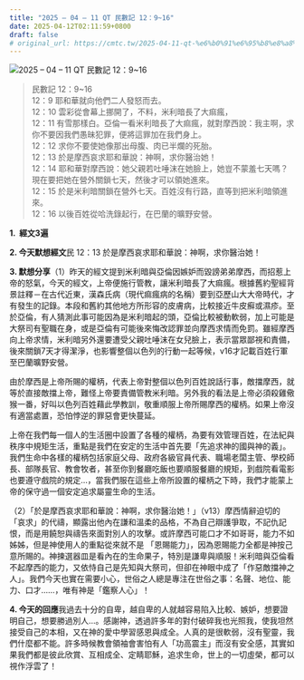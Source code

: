 ```yaml
---
title: "2025 – 04 – 11 QT 民數記 12：9~16"
date: 2025-04-12T02:11:59+0800
draft: false
# original_url: https://cmtc.tw/2025-04-11-qt-%e6%b0%91%e6%95%b8%e8%a8%98-12%ef%bc%9a916
---
```


![2025 – 04 – 11 QT 民數記 12：9\~16](/images/qt.jpg  "2025 – 04 – 11 QT 民數記 12：9\~16")

> 民數記 12：9\~16  
> 12：9 耶和華就向他們二人發怒而去。  
> 12：10 雲彩從會幕上挪開了，不料，米利暗長了大痲瘋，  
> 12：11 有雪那樣白。亞倫一看米利暗長了大痲瘋，就對摩西說：我主啊，求你不要因我們愚昧犯罪，便將這罪加在我們身上。  
> 12：12 求你不要使她像那出母腹、肉已半爛的死胎。  
> 12：13 於是摩西哀求耶和華說：神啊，求你醫治她！  
> 12：14 耶和華對摩西說：她父親若吐唾沫在她臉上，她豈不蒙羞七天嗎？現在要把她在營外關鎖七天，然後才可以領她進來。  
> 12：15 於是米利暗關鎖在營外七天。百姓沒有行路，直等到把米利暗領進來。  
> 12：16 以後百姓從哈洗錄起行，在巴蘭的曠野安營。

**1.  經文3遍**

**2. 今天默想經文**民 12：13 於是摩西哀求耶和華說：神啊，求你醫治她！

**3. 默想分享**（1）昨天的經文提到米利暗與亞倫因嫉妒而毀謗弟弟摩西，而招惹上帝的怒氣，今天的經文，上帝便施行管教，讓米利暗長了大痲瘋。根據舊約聖經背景註釋－在古代近東，漢森氏病（現代痲瘋病的名稱）要到亞歷山大大帝時代，才有發生的記錄。本段和舊約其他地方所形容的皮膚病，比較接近牛皮癬或濕疹。至於亞倫，有人猜測此事可能因為是米利暗起的頭，亞倫比較被動軟弱，加上可能是大祭司有聖職在身，或是亞倫有可能後來悔改認罪並向摩西求情而免罰。雖經摩西向上帝求情，米利暗另外還要遭受父親吐唾沫在女兒臉上，表示當眾鄙視和責備，後來關鎖7天才得潔淨，也影響整個以色列的行動一起等候，v16才記載百姓行軍至巴蘭曠野安營。

由於摩西是上帝所賜的權柄，代表上帝對整個以色列百姓說話行事，敵擋摩西，就等於直接敵擋上帝，難怪上帝要責備管教米利暗。另外我的看法是上帝必須殺雞儆猴一番，好叫以色列百姓藉此學教訓，敬重順服上帝所賜摩西的權柄。如果上帝沒有適當處置，恐怕悖逆的罪惡會更快蔓延。

上帝在我們每一個人的生活圈中設置了各種的權柄，為要有效管理百姓，在法紀與秩序中規矩生活，重點是我們在安定的生活中首先要「先追求神的國與神的義」。我們生命中各樣的權柄包括家庭父母、政府各級官員代表、職場老闆主管、學校師長、部隊長官、教會牧者，甚至你到餐廳吃飯也要順服餐廳的規矩，到戲院看電影也要遵守戲院的規定…，當我們服在這些上帝所設置的權柄之下時，我們才能蒙上帝的保守過一個安定追求屬靈生命的生活。

（2）「於是摩西哀求耶和華說：神啊，求你醫治她！」（v13）摩西情辭迫切的「哀求」的代禱，顯露出他內在謙和溫柔的品格，不為自己辯護爭取，不記仇記恨，而是用饒恕與禱告來面對別人的攻擊。或許摩西可能口才不如哥哥，能力不如姊姊，但是神使用人的重點從來就不是 「恩賜能力」，因為恩賜能力全都是神按己意所賜的。神揀選器皿是看內在的生命果子，特別是謙卑與順服！米利暗與亞倫看不起摩西的能力，又依恃自己是先知與大祭司，但卻在神眼中成了「作惡敵擋神之人」。我們今天也實在需要小心，世俗之人總是專注在世俗之事：名聲、地位、能力、口才……，唯有神是「鑑察人心」！

**4. 今天的回應**我過去十分的自卑，越自卑的人就越容易陷入比較、嫉妒，想要證明自己，想要勝過別人…。感謝神，透過許多年的對付破碎我也光照我，使我坦然接受自己的本相，又在神的愛中學習感恩與成全。人真的是很軟弱，沒有聖靈，我們什麼都不能。許多時候教會領袖會害怕有人「功高震主」而沒有安全感，其實如果我們都是彼此欣賞、互相成全、定睛耶穌，追求生命，世上的一切虛榮，都可以視作浮雲了！